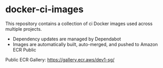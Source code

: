 # docker-ci-images

This repository contains a collection of ci Docker images used across multiple projects.

- Dependency updates are managed by Dependabot
- Images are automatically built, auto-merged, and pushed to Amazon ECR Public

Public ECR Gallery:
https://gallery.ecr.aws/dev1-sg/

